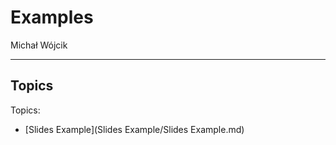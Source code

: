 # Examples

Michał Wójcik

---

## Topics

Topics:

* [Slides Example](Slides Example/Slides Example.md)
